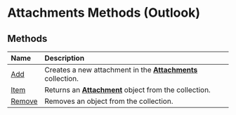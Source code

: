 
# Attachments Methods (Outlook)

## Methods



|**Name**|**Description**|
|:-----|:-----|
|[Add](e11980fd-e1fc-a0c3-cdd0-0e598988d3c2.md)|Creates a new attachment in the  **[Attachments](4cc96a5f-a822-8ad5-6f61-e996bee8ba22.md)** collection.|
|[Item](2843bef3-2ace-1cc0-1f15-c3fb776c3bf9.md)|Returns an  **[Attachment](3e11582b-ac90-0948-bc37-506570bb287b.md)** object from the collection.|
|[Remove](be49c973-b64e-84d9-1bf6-73b27a7e84f0.md)|Removes an object from the collection.|
